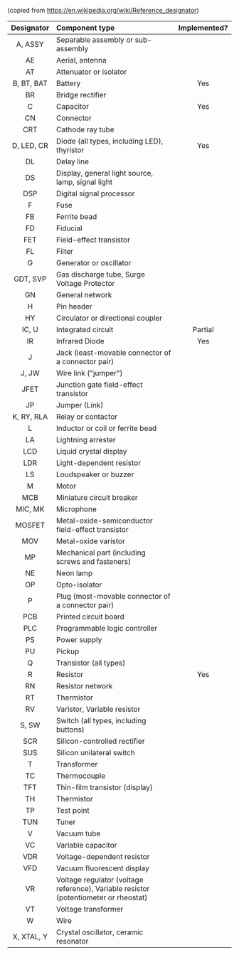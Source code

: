 (copied from <https://en.wikipedia.org/wiki/Reference_designator>)

| Designator | Component type | Implemented? |
|:--:|:--|:--:|
| A, ASSY | Separable assembly or sub-assembly ||
| AE | Aerial, antenna ||
| AT | Attenuator or isolator ||
| B, BT, BAT | Battery | Yes |
| BR | Bridge rectifier ||
| C | Capacitor | Yes |
| CN | Connector ||
| CRT | Cathode ray tube ||
| D, LED, CR | Diode (all types, including LED), thyristor | Yes |
| DL | Delay line ||
| DS | Display, general light source, lamp, signal light ||
| DSP | Digital signal processor ||
| F | Fuse ||
| FB | Ferrite bead ||
| FD | Fiducial ||
| FET | Field-effect transistor ||
| FL | Filter ||
| G | Generator or oscillator ||
| GDT, SVP | Gas discharge tube, Surge Voltage Protector ||
| GN | General network ||
| H | Pin header ||
| HY | Circulator or directional coupler ||
| IC, U | Integrated circuit | Partial |
| IR | Infrared Diode | Yes |
| J | Jack (least-movable connector of a connector pair) ||
| J, JW | Wire link ("jumper") ||
| JFET | Junction gate field-effect transistor ||
| JP | Jumper (Link) ||
| K, RY, RLA | Relay or contactor ||
| L | Inductor or coil or ferrite bead ||
| LA | Lightning arrester ||
| LCD | Liquid crystal display ||
| LDR | Light-dependent resistor ||
| LS | Loudspeaker or buzzer ||
| M | Motor ||
| MCB | Miniature circuit breaker ||
| MIC, MK | Microphone ||
| MOSFET | Metal-oxide-semiconductor field-effect transistor ||
| MOV | Metal-oxide varistor ||
| MP | Mechanical part (including screws and fasteners) ||
| NE | Neon lamp ||
| OP | Opto-isolator ||
| P | Plug (most-movable connector of a connector pair) ||
| PCB | Printed circuit board ||
| PLC | Programmable logic controller ||
| PS | Power supply ||
| PU | Pickup ||
| Q | Transistor (all types) ||
| R | Resistor | Yes |
| RN | Resistor network ||
| RT | Thermistor ||
| RV | Varistor, Variable resistor ||
| S, SW | Switch (all types, including buttons) ||
| SCR | Silicon-controlled rectifier ||
| SUS | Silicon unilateral switch ||
| T | Transformer ||
| TC | Thermocouple ||
| TFT | Thin-film transistor (display) ||
| TH | Thermistor ||
| TP | Test point ||
| TUN | Tuner ||
| V | Vacuum tube ||
| VC | Variable capacitor ||
| VDR | Voltage-dependent resistor ||
| VFD | Vacuum fluorescent display ||
| VR | Voltage regulator (voltage reference), Variable resistor (potentiometer or rheostat) ||
| VT | Voltage transformer ||
| W | Wire ||
| X, XTAL, Y | Crystal oscillator, ceramic resonator ||
